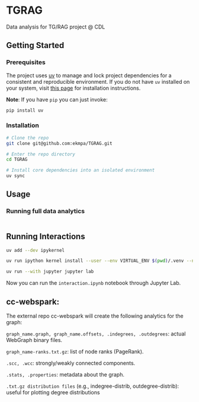 # TGRAG
Data analysis for TG/RAG project @ CDL 


## Getting Started

### Prerequisites
The project uses [uv](https://docs.astral.sh/uv/) to manage and lock project dependencies for a consistent and reproducible environment. If you do not have `uv` installed on your system, visit [this page](https://docs.astral.sh/uv/getting-started/installation/) for installation instructions.

**Note**: If you have `pip` you can just invoke:

```sh
pip install uv
```

### Installation

```sh
# Clone the repo
git clone git@github.com:ekmpa/TGRAG.git

# Enter the repo directory
cd TGRAG

# Install core dependencies into an isolated environment
uv sync
```
## Usage

### Running full data analytics
```sh

```


## Running Interactions

```sh
uv add --dev ipykernel
```

```sh
uv run ipython kernel install --user --env VIRTUAL_ENV $(pwd)/.venv --name=TGRAG
```

```sh
uv run --with jupyter jupyter lab
```

Now you can run the ```interaction.ipynb``` notebook through Jupyter Lab.

## cc-webspark: 

The external repo cc-webspark will create the following analytics for the graph: 

```graph_name.graph, graph_name.offsets, .indegrees, .outdegrees```: actual WebGraph binary files.

```graph_name-ranks.txt.gz```: list of node ranks (PageRank).

```.scc, .wcc```: strongly/weakly connected components.

```.stats, .properties```: metadata about the graph.

```.txt.gz distribution files``` (e.g., indegree-distrib, outdegree-distrib): useful for plotting degree distributions
